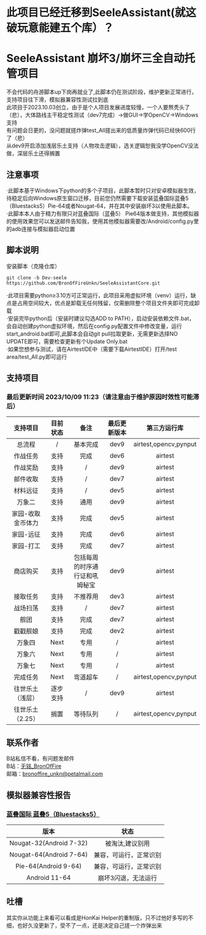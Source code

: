 # 此项目已经迁移到SeeleAssistant(就这破玩意能建五个库）？
# SeeleAssistant 崩坏3/崩坏三全自动托管项目
不会代码的舟游脚本up下岗再就业了,此脚本仍在测试阶段，维护更新正常进行，支持项目往下滑，模拟器兼容性测试拉到底  
此项目于2023.10.03创立，由于是个人项目发展进度较慢，一个人要熬秃头了（悲），大体路线主干稳定性测试（dev7完成）→做GUI→学OpenCV→Windows支持  
有问题会日更的，没问题就搓炸弹test_All搓出来的低质量炸弹代码已经快600行了（悲）  
从dev9开启添加浅层乐土支持（人物攻击逻辑），选关逻辑恕我没学OpenCV没法做，深层乐土还得搁置  
## 注意事项  
·此脚本基于Windows下python的多个子项目，此脚本暂时只对安卓模拟器生效，待稳定后向Windows原生窗口迁移，目前您仍然需要下载安装蓝叠国际蓝叠5（Bluestacks5）Pie-64或者Nougat-64，并在其中安装崩坏3以使用此脚本。  
·此脚本本人由于精力有限只对蓝叠国际（蓝叠5） Pie64版本做支持，其他模拟器的使用效果您可以发送邮件告知我，使用其他模拟器需要改/Android/config.py里的adb连接与模拟器启动位置  
## 脚本说明
安装脚本（克隆仓库）
```
git clone -b Dev-seele https://github.com/BronOfFireUnkn/SeeleAssistantCore.git
```
·此项目需要python≥3.10方可正常运行，此项目采用虚拟环境（venv）运行，缺点是占用空间较大，优点是卸载无任何残留，仅需删除整个项目文件夹即可完成卸载    
·安装完毕python后（安装时建议勾选ADD to PATH），启动安装依赖文件.bat，会自动创建python虚拟环境，然后在config.py配置文件中修改变量，运行start_android.bat即可,此脚本会自动git pull拉取更新，无需更新选择NO UPDATE即可，需要检查更新有个Update Only.bat  
·如果您想参与测试，请在AirtestIDE中（需要下载AirtestIDE）打开/test area/test_All.py即可运行
## 支持项目
### 最后更新时间 2023/10/09 11:23（请注意由于维护原因时效性可能滞后）
|支持项目|目前状态|备注|最后更新版本|第三方运行库|
|:----:|:----:|:----:|:----:|:----:|
|总流程|/|基本完成|dev9|airtest,opencv,pynput|
|作战任务|支持|完成|dev6|airtest|
|作战奖励|支持|/|dev9|airtest|
|邮件收取|支持|/|dev7|airtest|
|材料远征|支持|/|dev5|airtest|
|万象二|支持|通用|dev9|airtest|
|家园-收取金币体力|支持|完成|dev5|airtest|
|家园-远征|支持|完成|dev6|airtest|
|家园-打工|支持|完成|dev7|airtest|
|商店购买|支持|包括每周的时序通行证和吼姆秘宝|dev9|airtest|
|接取任务|支持|不推荐用|dev3|airtest|
|战场扫荡|支持|/|dev7|airtest|
|舰团|支持|完成|dev7|airtest|
|戳戳舰娘|支持|完成|dev2|airtest|
|万象四|Next|专用|/|airtest|
|万象六|Next|专用|/|airtest|
|万象七|Next|专用|/|airtest|
|完成任务|Next|弯道超车|/|airtest,opencv,pynput|
|往世乐土（浅层）|逐步支持|/|dev9|airtest|
|往世乐土（2.25）|搁置|等待队列|/|airtest,opencv,pynput|
## 联系作者
B站私信不看，有问题发邮件  
B站：[无铭_BronOfFire](https://space.bilibili.com/36254944)  
邮箱：bronoffire_unkn@petalmail.com  
## 模拟器兼容性报告
### [蓝叠国际 蓝叠5（Bluestacks5）](https://www.bluestacks.com/download.html)
|版本|状态|  
|:----:|:----:|
|Nougat-32(Android 7-32)|被淘汰,建议别用|  
|Nougat-64(Android 7-64)|兼容，可运行，正常识别|  
|Pie-64(Android 9-64)|兼容，可运行，正常识别|  
|Android 11-64|崩坏3闪退，无法运行|  
## 吐槽
其实你从功能上来看可以看成是HonKai Helper的重制版，只不过他好多写的不细，也好久没更新了，受不了一点，还是决定自己搓一个炸弹出来

